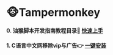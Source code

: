 # 🐵Tampermonkey

#### 0. 油猴脚本开发指南教程目录💪 [快速上手](https://bbs.tampermonkey.net.cn/thread-184-1-1.html)
#### 1. C语言中文网移除vip与广告👉 [一键安装](https://greasyfork.org/zh-CN/scripts/438769)
